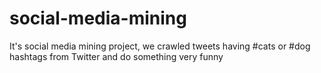 # social-media-mining
It's social media mining project, we crawled tweets having #cats or #dog hashtags from Twitter and do something very funny

